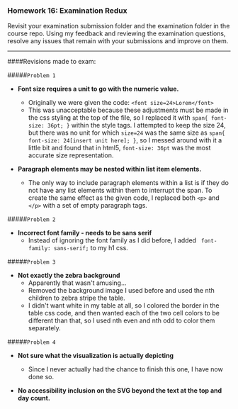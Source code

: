 ### Homework 16: Examination Redux

Revisit your examination submission folder and the examination folder in the course repo. Using my feedback and reviewing the examination questions, resolve any issues that remain with your submissions and improve on them.

***

####Revisions made to exam:

#####`Problem 1`
* __Font size requires a unit to go with the numeric value.__
     * Originally we were given the code: `<font size=24>Lorem</font>`
     * This was unacceptable because these adjustments must be made in the css styling at the top of the file, so I replaced it with `span{ font-size: 36pt; }` within the style tags.  I attempted to keep the size 24, but there was no unit for which `size=24` was the same size as `span{ font-size: 24[insert unit here]; }`, so I messed around with it a little bit and found that in html5, `font-size: 36pt` was the most accurate size representation. 

* __Paragraph elements may be nested within list item elements.__
     * The only way to include paragraph elements within a list is if they do not have any list elements within them to interrupt the span.  To create the same effect as the given code, I replaced both `<p>` and `</p>` with a set of empty paragraph tags.


#####`Problem 2`
* __Incorrect font family - needs to be sans serif__
   * Instead of ignoring the font family as I did before, I added `
    font-family: sans-serif;` to my h1 css.



#####`Problem 3`
* __Not exactly the zebra background__
     * Apparently that wasn't amusing...
     * Removed the background image I used before and used the nth children to zebra stripe the table. 
     * I didn't want white in my table at all, so I colored the border in the table css code, and then wanted each of the two cell colors to be different than that, so I used nth even and nth odd to color them separately. 


#####`Problem 4`
* __Not sure what the visualization is actually depicting__
     * Since I never actually had the chance to finish this one, I have now done so.

* __No accessibility inclusion on the SVG beyond the text at the top and day count.__

